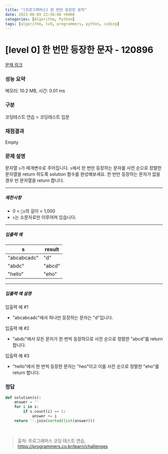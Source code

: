 ```yaml
---
title: "[프로그래머스] 한 번만 등장한 문자"
date: 2023-06-09 22:56:00 +0900
categories: [Algorithm, Python]
tags: [algorithm, lv0, programmers, python, coding]
---
```


# [level 0] 한 번만 등장한 문자 - 120896

[문제 링크](https://school.programmers.co.kr/learn/courses/30/lessons/120896)

### 성능 요약

메모리: 10.2 MB, 시간: 0.01 ms

### 구분

코딩테스트 연습 > 코딩테스트 입문

### 채점결과

Empty

### 문제 설명

<p>문자열 <code>s</code>가 매개변수로 주어집니다. <code>s</code>에서 한 번만 등장하는 문자를 사전 순으로 정렬한 문자열을 return 하도록 solution 함수를 완성해보세요. 한 번만 등장하는 문자가 없을 경우 빈 문자열을 return 합니다.</p>

<hr>

<h5>제한사항</h5>

<ul>
<li>0 &lt; <code>s</code>의 길이 &lt; 1,000</li>
<li><code>s</code>는 소문자로만 이루어져 있습니다.</li>
</ul>

<hr>

<h5>입출력 예</h5>

| s           | result |
|-------------|--------|
| "abcabcadc" | "d"    |
| "abdc"      | "abcd" |
| "hello"     | "eho"  |

<hr>

<h5>입출력 예 설명</h5>

<p>입출력 예 #1</p>

<ul>
<li>"abcabcadc"에서 하나만 등장하는 문자는 "d"입니다.</li>
</ul>

<p>입출력 예 #2</p>

<ul>
<li>"abdc"에서 모든 문자가 한 번씩 등장하므로 사전 순으로 정렬한 "abcd"를 return 합니다.</li>
</ul>

<p>입출력 예 #3</p>

<ul>
<li>"hello"에서 한 번씩 등장한 문자는 "heo"이고 이를 사전 순으로 정렬한 "eho"를 return 합니다.</li>
</ul>

### 정답

```python
def solution(s):
    answer = ''
    for i in s:
        if s.count(i) == 1:
            answer += i
    return ''.join(sorted(list(answer)))
```

<br>

> 출처: 프로그래머스 코딩 테스트 연습, https://programmers.co.kr/learn/challenges
